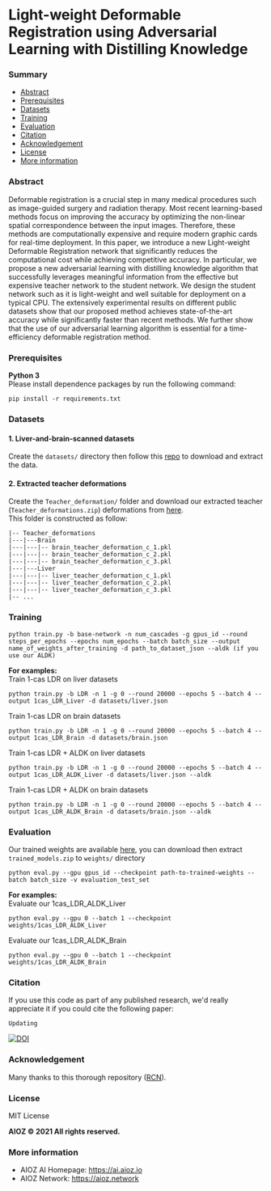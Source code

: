 # Light-weight Deformable Registration using Adversarial Learning with Distilling Knowledge
### Summary
* [Abstract](#abstract)
* [Prerequisites](#prerequisites)
* [Datasets](#datasets)
* [Training](#training)
* [Evaluation](#evaluation)
* [Citation](#citation)
* [Acknowledgement](#acknowledgement)
* [License](#license)
* [More information](#more-information)

### Abstract
Deformable registration is a crucial step in many medical procedures such as image-guided surgery and radiation therapy. Most recent learning-based methods focus on improving the accuracy by optimizing the non-linear spatial correspondence between the input images. Therefore, these methods are computationally expensive and require modern graphic cards for real-time deployment. In this paper, we introduce a new Light-weight Deformable Registration network that significantly reduces the computational cost while achieving competitive accuracy. In particular, we propose a new adversarial learning with distilling knowledge algorithm that successfully leverages meaningful information from the effective but expensive teacher network to the student network. We design the student network such as it is light-weight and well suitable for deployment on a typical CPU. The extensively experimental results on different public datasets show that our proposed method achieves state-of-the-art accuracy while significantly faster than recent methods. We further show that the use of our adversarial learning algorithm is essential for a time-efficiency deformable registration method.

### Prerequisites
**Python 3**   
Please install dependence packages by run the following command:
```
pip install -r requirements.txt
```
### Datasets
#### 1. Liver-and-brain-scanned datasets
Create the `datasets/` directory then follow this [repo](https://github.com/microsoft/Recursive-Cascaded-Networks#datasets) to download and extract the data.
#### 2. Extracted teacher deformations
Create the `Teacher_deformation/` folder and
download our extracted teacher (`Teacher_deformations.zip`) deformations from [here](https://vision.aioz.io/d/150a081d8ea84ea685da/).   
This folder is constructed as follow:   
```
|-- Teacher_deformations   
|---|---Brain   
|---|---|-- brain_teacher_deformation_c_1.pkl   
|---|---|-- brain_teacher_deformation_c_2.pkl   
|---|---|-- brain_teacher_deformation_c_3.pkl   
|---|---Liver
|---|---|-- liver_teacher_deformation_c_1.pkl   
|---|---|-- liver_teacher_deformation_c_2.pkl   
|---|---|-- liver_teacher_deformation_c_3.pkl   
|-- ...   
```

### Training

```
python train.py -b base-network -n num_cascades -g gpus_id --round steps_per_epochs --epochs num_epochs --batch batch_size --output name_of_weights_after_training -d path_to_dataset_json --aldk (if you use our ALDK)
```
**For examples:**   
Train 1-cas LDR on liver datasets
```
python train.py -b LDR -n 1 -g 0 --round 20000 --epochs 5 --batch 4 --output 1cas_LDR_Liver -d datasets/liver.json
```
Train 1-cas LDR on brain datasets
```
python train.py -b LDR -n 1 -g 0 --round 20000 --epochs 5 --batch 4 --output 1cas_LDR_Brain -d datasets/brain.json
```
Train 1-cas LDR + ALDK on liver datasets
```
python train.py -b LDR -n 1 -g 0 --round 20000 --epochs 5 --batch 4 --output 1cas_LDR_ALDK_Liver -d datasets/liver.json --aldk
```
Train 1-cas LDR + ALDK on brain datasets
```
python train.py -b LDR -n 1 -g 0 --round 20000 --epochs 5 --batch 4 --output 1cas_LDR_ALDK_Brain -d datasets/brain.json --aldk
```

### Evaluation
Our trained weights are available [here](https://vision.aioz.io/d/150a081d8ea84ea685da/), 
you can download then extract `trained_models.zip` to `weights/` directory
```
python eval.py --gpu gpus_id --checkpoint path-to-trained-weights --batch batch_size -v evaluation_test_set
```
**For examples:**   
Evaluate our 1cas_LDR_ALDK_Liver
```
python eval.py --gpu 0 --batch 1 --checkpoint weights/1cas_LDR_ALDK_Liver
```
Evaluate our 1cas_LDR_ALDK_Brain
```
python eval.py --gpu 0 --batch 1 --checkpoint weights/1cas_LDR_ALDK_Brain
```
### Citation
If you use this code as part of any published research, we'd really appreciate it if you could cite the following paper:
```
Updating
```
[![DOI](https://zenodo.org/badge/DOI/10.5281/zenodo.4738722.svg)](https://doi.org/10.5281/zenodo.4738722)

### Acknowledgement
Many thanks to this thorough repository ([RCN](https://github.com/microsoft/Recursive-Cascaded-Networks)).

### License
MIT License

**AIOZ © 2021 All rights reserved.**

### More information
- AIOZ AI Homepage: https://ai.aioz.io   
- AIOZ Network: https://aioz.network
